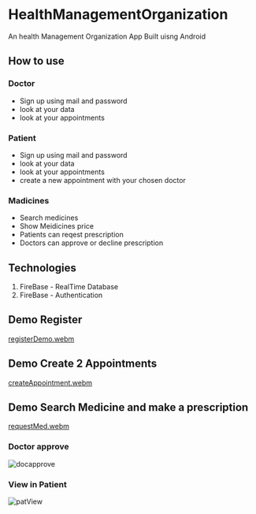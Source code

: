 # HealthManagementOrganization

An health Management Organization App Built uisng Android

## How to use
### Doctor 
* Sign up using mail and password
* look at your data
* look at your appointments

### Patient 
* Sign up using mail and password
* look at your data
* look at your appointments
* create a new appointment with your chosen doctor

### Madicines
* Search medicines
* Show Meidicines price
* Patients can reqest prescription
* Doctors can approve or decline prescription

## Technologies
1. FireBase - RealTime Database
2. FireBase - Authentication



## Demo Register
[registerDemo.webm](https://user-images.githubusercontent.com/94143762/218332619-0b91ab1f-0ddb-4852-9393-ed405b30e87f.webm)

## Demo Create 2 Appointments
[createAppointment.webm](https://user-images.githubusercontent.com/94143762/218332734-d858ad7c-30df-4580-9f39-684b1d55458f.webm)

## Demo Search Medicine and make a prescription
[requestMed.webm](https://user-images.githubusercontent.com/94143762/218332836-19d068c2-00d3-4453-8187-e94fa0f3286e.webm)

### Doctor approve
![docapprove](https://user-images.githubusercontent.com/94143762/218332888-a6426418-435f-4736-987e-7daaa4a92f77.png|100)

### View in Patient
![patView](https://user-images.githubusercontent.com/94143762/218332937-fcffb441-91ce-4da1-8009-cbe1f24af4e4.png|100)

